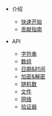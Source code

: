 * 介绍
  * [快速开始](/zh-cn/README.md)
  * [贡献指南](/zh-cn/CONTRIBUTION.md)

* API
  * [字符串](/zh-cn/api/string.md)
  * [数组](/zh-cn/api/array.md)
  * [日期&时间](/zh-cn/api/datetime.md)
  * [加密&解密](/zh-cn/api/cryptor.md)
  * [随机数](/zh-cn/api/random.md)
  * [文件](/zh-cn/api/file.md)
  * [网络](/zh-cn/api/network.md)
  * [验证器](/zh-cn/api/validator.md)